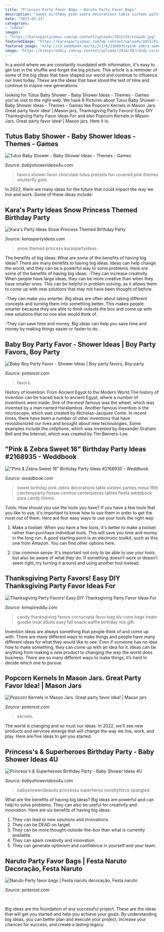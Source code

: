 ```yaml
---
title: "Princess Party Favor Bags ~ Naruto Party Favor Bags"
description: "Sweet birthday pink zebra decorations table sixteen parties mesa 16th catchmyparty fiestas centros centerpieces tables fiesta weddbook para candy theme"
date: "2023-03-13"
categories:
- "ideas"
images:
- "https://karaspartyideas.com/wp-content/uploads/2015/01/snow20.jpg"
featuredImage: "https://karaspartyideas.com/wp-content/uploads/2015/01/snow20.jpg"
featured_image: "http://s3.weddbook.me/t1/2/1/6/2168935/pink-zebra-sweet-16-birthday-party-ideas.jpg"
image: "https://kimspireddiy.com/wp-content/uploads/2018/10/candy-cornucopia-618883451.jpg"
---
```



In a world where we are constantly inundated with information, it's easy to get lost in the shuffle and forget the big picture. This article is a reminder of some of the big ideas that have shaped our world and continue to influence our lives today. These are the ideas that have stood the test of time and continue to inspire new generations.

	

		
looking for Tutus Baby Shower - Baby Shower Ideas - Themes - Games you've visit to the right web. We have 8 Pictures about Tutus Baby Shower - Baby Shower Ideas - Themes - Games like Popcorn Kernels in Mason Jars. Great party favor idea! | Mason jars, Thanksgiving Party Favors! Easy DIY Thanksgiving Party Favor Ideas For and also Popcorn Kernels in Mason Jars. Great party favor idea! | Mason jars. Here it is:
		
    
## Tutus Baby Shower - Baby Shower Ideas - Themes - Games

<img loading=lazy src="http://www.babyshowerideas4u.com/wp-content/uploads/2014/09/food-drinks-favors.jpg" onerror="this.onerror=null;this.src='https://tse4.mm.bing.net/th?id=OIP.TrC01yhbHtVD1tWsaC9fXQHaLH&amp;pid=15.1';" alt="Tutus Baby Shower - Baby Shower Ideas - Themes - Games">

_Source: babyshowerideas4u.com_

>favors shower favor chocolate tutus pretzels fun covered pink themes shutterfly gold. 

	

In 2022, there are many ideas for the future that could impact the way we live and work. Some of these ideas include:

    
## Kara&#039;s Party Ideas Snow Princess Themed Birthday Party

<img loading=lazy src="https://karaspartyideas.com/wp-content/uploads/2015/01/snow20.jpg" onerror="this.onerror=null;this.src='https://tse3.mm.bing.net/th?id=OIP.ogY1rApPWQgT5ci83C95tAHaE7&amp;pid=15.1';" alt="Kara&#039;s Party Ideas Snow Princess Themed Birthday Party">

_Source: karaspartyideas.com_

>snow themed princess karaspartyideas. 

	

The benefits of big ideas: What are some of the benefits of having big ideas?
There are many benefits to having big ideas. Ideas can help change the world, and they can be a powerful way to solve problems. Here are some of the benefits of having big ideas: 
-They can increase creativity. When people have large ideas, they can be more creative than when they have smaller ones. This can be helpful in problem solving, as it allows them to come up with new solutions that may not have been thought of before. 

-They can make you smarter. Big ideas are often about taking different concepts and turning them into something better. This makes people smarter because they are able to think outside the box and come up with new solutions that no one else would think of. 

-They can save time and money. Big ideas can help you save time and money by making things easier or faster to do.

    
## Baby Boy Party Favor - Shower Ideas | Boy Party Favors, Boy Party

<img loading=lazy src="https://i.pinimg.com/736x/a4/eb/5b/a4eb5b854b9b026698ab880f9564bc9a.jpg" onerror="this.onerror=null;this.src='https://tse4.mm.bing.net/th?id=OIP.EFedNFjawyKiX08VdE365wHaJ3&amp;pid=15.1';" alt="Baby Boy Party Favor - Shower Ideas | Boy party favors, Boy party">

_Source: pinterest.com_

>favors. 

	

History of Invention: From Ancient Egypt to the Modern World
The history of invention can be traced back to ancient Egypt, where a number of inventions were made. One of the most famous was the wheel, which was invented by a man named Haralambos. Another famous invention is the microscope, which was created by Nicholas-Jacques Conte. In recent times, there have been a number of other inventions that have revolutionized our lives and brought about new technologies. Some examples include the cellphone, which was invented by Alexander Graham Bell and the Internet, which was created by Tim Berners-Lee.

    
## &quot;Pink &amp; Zebra Sweet 16&quot; Birthday Party Ideas #2168935 - Weddbook

<img loading=lazy src="http://s3.weddbook.me/t1/2/1/6/2168935/pink-zebra-sweet-16-birthday-party-ideas.jpg" onerror="this.onerror=null;this.src='https://tse3.mm.bing.net/th?id=OIP.nHyiVBsItu5mC8UvCIGT2wHaMY&amp;pid=15.1';" alt="&quot;Pink &amp; Zebra Sweet 16&quot; Birthday Party Ideas #2168935 - Weddbook">

_Source: weddbook.com_

>sweet birthday pink zebra decorations table sixteen parties mesa 16th catchmyparty fiestas centros centerpieces tables fiesta weddbook para candy theme. 

	

Tools: How should you use the tools you have?
If you have a few tools that you like to use, it's important to know how to use them in order to get the most out of them. Here are four easy ways to use your tools the right way:
1) Make a toolset: When you have a few tools, it's better to make a toolset rather than purchase individual tools. This will save you time and money in the long run. A good starting point is an electronic toolkit, such as this one from Amazon. You can find other options here.

2) Use common sense: It's important not only to be able to use your tools but also be aware of what they do. If something doesn't work or doesn't seem right, try turning it around and using another tool instead.

    
## Thanksgiving Party Favors! Easy DIY Thanksgiving Party Favor Ideas For

<img loading=lazy src="https://kimspireddiy.com/wp-content/uploads/2018/10/candy-cornucopia-618883451.jpg" onerror="this.onerror=null;this.src='https://tse2.mm.bing.net/th?id=OIP.w-JN3B8USmNLuSkQx7YZswHaLE&amp;pid=15.1';" alt="Thanksgiving Party Favors! Easy DIY Thanksgiving Party Favor Ideas For">

_Source: kimspireddiy.com_

>candy thanksgiving favors cornucopia favor bag diy cone bags treats goodie treat adults easy fall snack waffle birthday mix gift. 

	

Invention ideas are always something that people think of and come up with. There are many different ways to make things and people have many different ideas for what they would like to see. Even if someone has no idea how to make something, they can come up with an idea for it. Ideas can be anything from making a new product to changing the way the world does business. There are so many different ways to make things, it’s hard to decide which one to pursue.

    
## Popcorn Kernels In Mason Jars. Great Party Favor Idea! | Mason Jars

<img loading=lazy src="https://i.pinimg.com/736x/80/bd/77/80bd776ac8f4c53462e440e825a8a808.jpg" onerror="this.onerror=null;this.src='https://tse4.mm.bing.net/th?id=OIP.Sxofmkri_s5GrdHDDGf-0AHaJ3&amp;pid=15.1';" alt="Popcorn Kernels in Mason Jars. Great party favor idea! | Mason jars">

_Source: pinterest.com_

>kernels. 

	

The world is changing and so must our ideas. In 2022, we'll see new products and services emerge that will change the way we live, work, and play. Here are five ideas to get you started.

    
## Princess&#039;s &amp; Superheroes Birthday Party - Baby Shower Ideas 4U

<img loading=lazy src="https://babyshowerideas4u.com/wp-content/uploads/2014/04/superheroes-birthday-party-calling-all-Princesss-Superheros-Birthday-Party-cupcakes.jpg" onerror="this.onerror=null;this.src='https://tse2.mm.bing.net/th?id=OIP.vpkx4k1punuvgzB-U_ObDQHaLH&amp;pid=15.1';" alt="Princess&#039;s &amp; Superheroes Birthday Party - Baby Shower Ideas 4U">

_Source: babyshowerideas4u.com_

>babyshowerideas4u princesss superheros noveltyforce spangled. 

	

What are the benefits of having big ideas?
Big ideas are powerful and can help to solve problems. They can also be useful for creativity and innovation. Here are six benefits of having big ideas: 
1. They can lead to new solutions and innovations.
2. They can be DEAD on target.
3. They can be more thought-outside-the-box than what is currently available.
4. They can spark creativity and innovation. 
5. They can generate optimism and confidence in yourself and your team.

    
## Naruto Party Favor Bags | Festa Naruto Decoração, Festa Naruto

<img loading=lazy src="https://i.pinimg.com/736x/32/3b/97/323b975c8c94448c95714685c67f1253.jpg" onerror="this.onerror=null;this.src='https://tse4.mm.bing.net/th?id=OIP.o-TxyfXBJc3ooKM8lz98UwHaJ3&amp;pid=15.1';" alt="Naruto Party favor bags | Festa naruto decoração, Festa naruto">

_Source: pinterest.com_

>. 

	

Big ideas are the foundation of any successful project. These are the ideas that will get you started and help you achieve your goals. By understanding big ideas, you can better plan and execute your project, increase your chances for success, and create a lasting legacy.

